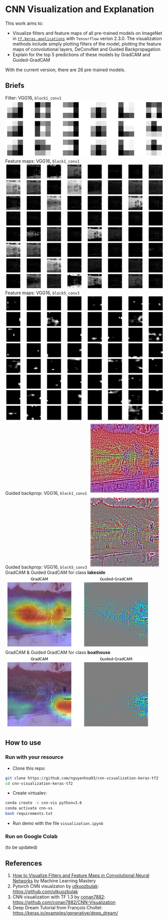 # CNN Visualization and Explanation
This work aims to:
* Visualize filters and feature maps of all pre-trained models on ImageNet in [`tf.keras.applications`](https://github.com/conan7882/CNN-Visualization) with `Tensorflow` verion 2.3.0. The visualization methods include simply plotting filters of the model, plotting the feature maps of convolutional layers, DeConvNet and Guided Backpropagation
* Explain for the top 5 predictions of these models by GradCAM and Guided-GradCAM

With the current version, there are 26 pre-trained models.
## Briefs
Filter: VGG16, `block1_conv1`
![](images/filtervisVGG16_block1_conv1.png)
Feature maps: VGG16, `block1_conv1`
![](images/featurevisVGG16_block1_conv1.png)
Feature maps: VGG16, `block5_conv3`
![](images/featurevisVGG16_block5_conv3.png)
Guided backprop: VGG16, `block1_conv1`
![](images/guidedbackpropVGG16_block1_conv1.png)
Guided backprop: VGG16, `block5_conv3`
![](images/backguidedVGG16_block5_conv3.png)
GradCAM & Guided GradCAM for class **lakeside**
![](images/lakesideInceptionV3.png)
GradCAM & Guided GradCAM for class **boathouse**
![](images/boathouseInceptionv3.png)



## How to use
### Run with your resource
* Clone this repo:
```bash
git clone https://github.com/nguyenhoa93/cnn-visualization-keras-tf2
cd cnn-visualization-keras-tf2
```
* Create virtualev:
```bash
conda create -n cnn-vis python=3.6
conda activate cnn-vs
bash requirements.txt
```
* Run demo with the file `visualization.ipynb`

### Run on Google Colab
(to be updated)

## References
1. [How to Visualize Filters and Feature Maps in Convolutional Neural Networks](https://machinelearningmastery.com/how-to-visualize-filters-and-feature-maps-in-convolutional-neural-networks/) by Machine Learning Mastery
2. Pytorch CNN visualzaton by [utkuozbulak](https://github.com/utkuozbulak): https://github.com/utkuozbulak
3. CNN visualization with TF 1.3 by [conan7882](https://github.com/conan7882): https://github.com/conan7882/CNN-Visualization
4. Deep Dream Tutorial from François Chollet: https://keras.io/examples/generative/deep_dream/ 